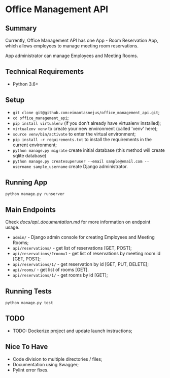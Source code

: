 # Office Management API

## Summary
Currently, Office Management API has one App - Room Reservation App, which allows employees to manage meeting room
reservations.

App administrator can manage Employees and Meeting Rooms.

## Technical Requirements
* Python 3.6+

## Setup
* `git clone git@github.com:eimantasnejus/office_management_api.git`;
* `cd office_management_api`;
* `pip install virtualenv` (if you don't already have virtualenv installed);
* `virtualenv venv` to create your new environment (called 'venv' here);
* `source venv/bin/activate` to enter the virtual environment;
* `pip install -r requirements.txt` to install the requirements in the current environment;
* `python manage.py migrate` create initial database (this method will create sqlite database)
* `python manage.py createsuperuser --email sample@email.com --username sample_username` create Django administrator.

## Running App
`python manage.py runserver`

## Main Endpoints
Check *docs/api_documentation.md* for more information on endpoint usage.

* `admin/` - Django admin console for creating Employees and Meeting Rooms;
* `api/reservations/` - get list of reservations [GET, POST];
* `api/reservations/?room=1` - get list of reservations by meeting room id [GET, POST];
* `api/reservations/1/` - get reservation by id [GET, PUT, DELETE];
* `api/rooms/` - get list of rooms [GET].
* `api/reservations/1/` - get rooms by id [GET];

## Running Tests
`python manage.py test`

## TODO
* TODO: Dockerize project and update launch instructions;

## Nice To Have
* Code division to multiple directories / files;
* Documentation using Swagger;
* Pylint error fixes.
